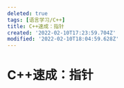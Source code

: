 ```yaml
---
deleted: true
tags: [语言学习/C++]
title: C++速成：指针
created: '2022-02-10T17:23:59.704Z'
modified: '2022-02-10T18:04:59.628Z'
---
```


# C++速成：指针
